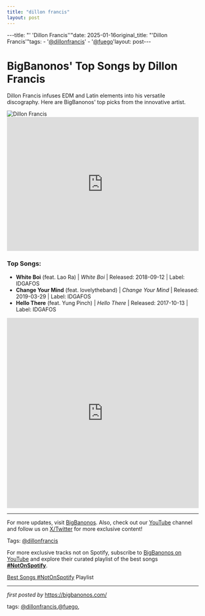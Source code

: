 ```yaml
---
title: "dillon francis"
layout: post
---
```

---title: "' 'Dillon Francis''"date: 2025-01-16original_title: "'Dillon Francis'"tags:  - '[@dillonfrancis](/tags/dillonfrancis/)'  - '[@fuego](/tags/fuego/)'layout: post---<!-- Title of the Post --><h1>BigBanonos' Top Songs by Dillon Francis</h1> <!-- Introductory Text --><p>Dillon Francis infuses EDM and Latin elements into his versatile discography. Here are BigBanonos' top picks from the innovative artist.</p> <!-- Featured Image --><div> <img src="https://i.scdn.co/image/ab6761610000e5eb7a10c0a271f96529bf28f97f" alt="Dillon Francis"></div> <!-- Spotify Embed --><div> <iframe src="https://open.spotify.com/embed/playlist/2oxYCG2qme182Ulvl2Lqek?utm_source=generator" width="100%" height="352" frameBorder="0" allowfullscreen="" allow="autoplay; clipboard-write; encrypted-media; fullscreen; picture-in-picture" loading="lazy"></iframe></div> <!-- Song Information --><h3>Top Songs:</h3><ul> <li><strong>White Boi</strong> (feat. Lao Ra) | <em>White Boi</em> | Released: 2018-09-12 | Label: IDGAFOS</li> <li><strong>Change Your Mind</strong> (feat. lovelytheband) | <em>Change Your Mind</em> | Released: 2019-03-29 | Label: IDGAFOS</li> <li><strong>Hello There</strong> (feat. Yung Pinch) | <em>Hello There</em> | Released: 2017-10-13 | Label: IDGAFOS</li></ul> <!-- Additional YouTube Embed --><div> <iframe allow="autoplay; encrypted-media" allowfullscreen="" frameborder="0" height="500" src="https://www.youtube.com/embed/videoseries?list=PLtuNtuTatqI1lNmqvsEtneEduSCnVJ_IQ" width="100%"></iframe></div> <!-- Footer Links --><hr /><p>For more updates, visit <a href="https://bigbanonos.com/" target="_blank">BigBanonos</a>. Also, check out our <a href="https://www.youtube.com/[@BigBanonos](/tags/BigBanonos/)" target="_blank">YouTube</a> channel and follow us on <a href="https://x.com/bigbanonos" target="_blank">X/Twitter</a> for more exclusive content!</p> <!-- Tags --><p>Tags: [@dillonfrancis](/tags/dillonfrancis/)</p><!--Subscribe and Playlist Links--><div>    <p>For more exclusive tracks not on Spotify, subscribe to <a href="https://www.youtube.com/[@BigBanonos](/tags/BigBanonos/)" target="_blank">BigBanonos on YouTube</a> and explore their curated playlist of the best songs <strong>[#NotOnSpotify](/tags/NotOnSpotify/)</strong>.</p>    <p><a href="https://www.youtube.com/playlist?list=PLtuNtuTatqI0kFahUCbtbfenC_ET5O_tr" target="_blank">Best Songs [#NotOnSpotify](/tags/NotOnSpotify/) Playlist<br /></a></p></div><hr /><p><em>first posted by</em> <a href="https://bigbanonos.com/" rel="noopener" target="_new">https://bigbanonos.com/</a></p><p>tags: [@dillonfrancis](/tags/dillonfrancis/),[@fuego](/tags/fuego/),</p>
